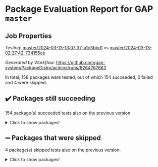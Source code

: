 # Package Evaluation Report for GAP `master`

## Job Properties

*Testing:* [master/2024-03-13-13:07:37-a1c3bbd1](https://github.com/gap-system/PackageDistro/blob/data/reports/master/2024-03-13-13:07:37-a1c3bbd1) vs [master/2024-03-13-02:27:42-734155ce](https://github.com/gap-system/PackageDistro/blob/data/reports/master/2024-03-13-02:27:42-734155ce)

*Generated by Workflow:* https://github.com/gap-system/PackageDistro/actions/runs/8264767663

In total, 158 packages were tested, out of which 154 succeeded, 0 failed and 4 were skipped.

## :heavy_check_mark: Packages still succeeding

154 package(s) succeeded tests also on the previous version.
<details><summary>Click to show packages!</summary>

- 4ti2interface 2023.02-04 [(success)](https://github.com/gap-system/PackageDistro/actions/runs/8264767663/job/22609685724)
- ace 5.6.2 [(success)](https://github.com/gap-system/PackageDistro/actions/runs/8264767663/job/22609685982)
- aclib 1.3.2 [(success)](https://github.com/gap-system/PackageDistro/actions/runs/8264767663/job/22609686240)
- agt 0.3.1 [(success)](https://github.com/gap-system/PackageDistro/actions/runs/8264767663/job/22609686519)
- alnuth 3.2.1 [(success)](https://github.com/gap-system/PackageDistro/actions/runs/8264767663/job/22609686817)
- anupq 3.3.0 [(success)](https://github.com/gap-system/PackageDistro/actions/runs/8264767663/job/22609687082)
- atlasrep 2.1.8 [(success)](https://github.com/gap-system/PackageDistro/actions/runs/8264767663/job/22609687370)
- autodoc 2023.06.19 [(success)](https://github.com/gap-system/PackageDistro/actions/runs/8264767663/job/22609687665)
- automata 1.15 [(success)](https://github.com/gap-system/PackageDistro/actions/runs/8264767663/job/22609691333)
- automgrp 1.3.2 [(success)](https://github.com/gap-system/PackageDistro/actions/runs/8264767663/job/22609692088)
- autpgrp 1.11 [(success)](https://github.com/gap-system/PackageDistro/actions/runs/8264767663/job/22609692610)
- cap 2024.03-01 [(success)](https://github.com/gap-system/PackageDistro/actions/runs/8264767663/job/22609696791)
- caratinterface 2.3.6 [(success)](https://github.com/gap-system/PackageDistro/actions/runs/8264767663/job/22609697301)
- cddinterface 2022.11.01 [(success)](https://github.com/gap-system/PackageDistro/actions/runs/8264767663/job/22609697606)
- circle 1.6.6 [(success)](https://github.com/gap-system/PackageDistro/actions/runs/8264767663/job/22609697954)
- classicpres 1.22 [(success)](https://github.com/gap-system/PackageDistro/actions/runs/8264767663/job/22609698309)
- cohomolo 1.6.11 [(success)](https://github.com/gap-system/PackageDistro/actions/runs/8264767663/job/22609698645)
- congruence 1.2.5 [(success)](https://github.com/gap-system/PackageDistro/actions/runs/8264767663/job/22609699013)
- corelg 1.56 [(success)](https://github.com/gap-system/PackageDistro/actions/runs/8264767663/job/22609699333)
- crime 1.6 [(success)](https://github.com/gap-system/PackageDistro/actions/runs/8264767663/job/22609699688)
- crisp 1.4.6 [(success)](https://github.com/gap-system/PackageDistro/actions/runs/8264767663/job/22609699965)
- crypting 0.10.4 [(success)](https://github.com/gap-system/PackageDistro/actions/runs/8264767663/job/22609700256)
- cryst 4.1.27 [(success)](https://github.com/gap-system/PackageDistro/actions/runs/8264767663/job/22609700585)
- crystcat 1.1.10 [(success)](https://github.com/gap-system/PackageDistro/actions/runs/8264767663/job/22609700856)
- ctbllib 1.3.7 [(success)](https://github.com/gap-system/PackageDistro/actions/runs/8264767663/job/22609701151)
- cubefree 1.19 [(success)](https://github.com/gap-system/PackageDistro/actions/runs/8264767663/job/22609701432)
- curlinterface 2.3.2 [(success)](https://github.com/gap-system/PackageDistro/actions/runs/8264767663/job/22609701852)
- cvec 2.8.1 [(success)](https://github.com/gap-system/PackageDistro/actions/runs/8264767663/job/22609702172)
- datastructures 0.3.0 [(success)](https://github.com/gap-system/PackageDistro/actions/runs/8264767663/job/22609702532)
- deepthought 1.0.6 [(success)](https://github.com/gap-system/PackageDistro/actions/runs/8264767663/job/22609702811)
- design 1.8 [(success)](https://github.com/gap-system/PackageDistro/actions/runs/8264767663/job/22609703119)
- difsets 2.3.1 [(success)](https://github.com/gap-system/PackageDistro/actions/runs/8264767663/job/22609703399)
- digraphs 1.7.1 [(success)](https://github.com/gap-system/PackageDistro/actions/runs/8264767663/job/22609703695)
- edim 1.3.8 [(success)](https://github.com/gap-system/PackageDistro/actions/runs/8264767663/job/22609703981)
- example 4.3.4 [(success)](https://github.com/gap-system/PackageDistro/actions/runs/8264767663/job/22609704342)
- examplesforhomalg 2023.10-01 [(success)](https://github.com/gap-system/PackageDistro/actions/runs/8264767663/job/22609704691)
- factint 1.6.3 [(success)](https://github.com/gap-system/PackageDistro/actions/runs/8264767663/job/22609705017)
- ferret 1.0.10 [(success)](https://github.com/gap-system/PackageDistro/actions/runs/8264767663/job/22609705374)
- fga 1.5.0 [(success)](https://github.com/gap-system/PackageDistro/actions/runs/8264767663/job/22609705670)
- fining 1.5.6 [(success)](https://github.com/gap-system/PackageDistro/actions/runs/8264767663/job/22609706012)
- float 1.0.4 [(success)](https://github.com/gap-system/PackageDistro/actions/runs/8264767663/job/22609706398)
- format 1.4.4 [(success)](https://github.com/gap-system/PackageDistro/actions/runs/8264767663/job/22609706727)
- forms 1.2.9 [(success)](https://github.com/gap-system/PackageDistro/actions/runs/8264767663/job/22609707035)
- fplsa 1.2.6 [(success)](https://github.com/gap-system/PackageDistro/actions/runs/8264767663/job/22609707323)
- fr 2.4.13 [(success)](https://github.com/gap-system/PackageDistro/actions/runs/8264767663/job/22609707589)
- francy 2.0.3 [(success)](https://github.com/gap-system/PackageDistro/actions/runs/8264767663/job/22609707902)
- fwtree 1.3 [(success)](https://github.com/gap-system/PackageDistro/actions/runs/8264767663/job/22609708233)
- gapdoc 1.6.7 [(success)](https://github.com/gap-system/PackageDistro/actions/runs/8264767663/job/22609708560)
- gauss 2023.02-04 [(success)](https://github.com/gap-system/PackageDistro/actions/runs/8264767663/job/22609708908)
- gaussforhomalg 2023.11-01 [(success)](https://github.com/gap-system/PackageDistro/actions/runs/8264767663/job/22609709232)
- gbnp 1.0.5 [(success)](https://github.com/gap-system/PackageDistro/actions/runs/8264767663/job/22609709528)
- generalizedmorphismsforcap 2024.01-01 [(success)](https://github.com/gap-system/PackageDistro/actions/runs/8264767663/job/22609709834)
- genss 1.6.8 [(success)](https://github.com/gap-system/PackageDistro/actions/runs/8264767663/job/22609710122)
- gradedmodules 2024.01-01 [(success)](https://github.com/gap-system/PackageDistro/actions/runs/8264767663/job/22609710422)
- gradedringforhomalg 2023.08-01 [(success)](https://github.com/gap-system/PackageDistro/actions/runs/8264767663/job/22609710773)
- grape 4.9.0 [(success)](https://github.com/gap-system/PackageDistro/actions/runs/8264767663/job/22609711062)
- groupoids 1.74 [(success)](https://github.com/gap-system/PackageDistro/actions/runs/8264767663/job/22609711368)
- grpconst 2.6.5 [(success)](https://github.com/gap-system/PackageDistro/actions/runs/8264767663/job/22609711663)
- guarana 0.96.3 [(success)](https://github.com/gap-system/PackageDistro/actions/runs/8264767663/job/22609711953)
- guava 3.18 [(success)](https://github.com/gap-system/PackageDistro/actions/runs/8264767663/job/22609712218)
- hap 1.62 [(success)](https://github.com/gap-system/PackageDistro/actions/runs/8264767663/job/22609712490)
- hapcryst 0.1.15 [(success)](https://github.com/gap-system/PackageDistro/actions/runs/8264767663/job/22609712783)
- hecke 1.5.3 [(success)](https://github.com/gap-system/PackageDistro/actions/runs/8264767663/job/22609713077)
- help 3.5 [(success)](https://github.com/gap-system/PackageDistro/actions/runs/8264767663/job/22609713384)
- homalg 2024.01-01 [(success)](https://github.com/gap-system/PackageDistro/actions/runs/8264767663/job/22609713688)
- homalgtocas 2023.11-01 [(success)](https://github.com/gap-system/PackageDistro/actions/runs/8264767663/job/22609714033)
- idrel 2.46 [(success)](https://github.com/gap-system/PackageDistro/actions/runs/8264767663/job/22609714355)
- images 1.3.2 [(success)](https://github.com/gap-system/PackageDistro/actions/runs/8264767663/job/22609714635)
- intpic 0.3.0 [(success)](https://github.com/gap-system/PackageDistro/actions/runs/8264767663/job/22609714978)
- io 4.8.2 [(success)](https://github.com/gap-system/PackageDistro/actions/runs/8264767663/job/22609715283)
- io_forhomalg 2023.02-04 [(success)](https://github.com/gap-system/PackageDistro/actions/runs/8264767663/job/22609715618)
- irredsol 1.4.4 [(success)](https://github.com/gap-system/PackageDistro/actions/runs/8264767663/job/22609715900)
- json 2.2.0 [(success)](https://github.com/gap-system/PackageDistro/actions/runs/8264767663/job/22609716180)
- jupyterkernel 1.5.0 [(success)](https://github.com/gap-system/PackageDistro/actions/runs/8264767663/job/22609716481)
- jupyterviz 1.5.6 [(success)](https://github.com/gap-system/PackageDistro/actions/runs/8264767663/job/22609716805)
- kan 1.37 [(success)](https://github.com/gap-system/PackageDistro/actions/runs/8264767663/job/22609717126)
- kbmag 1.5.11 [(success)](https://github.com/gap-system/PackageDistro/actions/runs/8264767663/job/22609717449)
- laguna 3.9.6 [(success)](https://github.com/gap-system/PackageDistro/actions/runs/8264767663/job/22609717753)
- liealgdb 2.2.1 [(success)](https://github.com/gap-system/PackageDistro/actions/runs/8264767663/job/22609718097)
- liepring 2.8 [(success)](https://github.com/gap-system/PackageDistro/actions/runs/8264767663/job/22609718412)
- liering 2.4.2 [(success)](https://github.com/gap-system/PackageDistro/actions/runs/8264767663/job/22609718745)
- linearalgebraforcap 2024.02-02 [(success)](https://github.com/gap-system/PackageDistro/actions/runs/8264767663/job/22609719055)
- localizeringforhomalg 2023.10-01 [(success)](https://github.com/gap-system/PackageDistro/actions/runs/8264767663/job/22609719335)
- loops 3.4.3 [(success)](https://github.com/gap-system/PackageDistro/actions/runs/8264767663/job/22609719672)
- lpres 1.0.3 [(success)](https://github.com/gap-system/PackageDistro/actions/runs/8264767663/job/22609720047)
- majoranaalgebras 1.5.1 [(success)](https://github.com/gap-system/PackageDistro/actions/runs/8264767663/job/22609720357)
- mapclass 1.4.6 [(success)](https://github.com/gap-system/PackageDistro/actions/runs/8264767663/job/22609720679)
- matgrp 0.70 [(success)](https://github.com/gap-system/PackageDistro/actions/runs/8264767663/job/22609720966)
- matricesforhomalg 2024.02-01 [(success)](https://github.com/gap-system/PackageDistro/actions/runs/8264767663/job/22609721277)
- modisom 2.5.4 [(success)](https://github.com/gap-system/PackageDistro/actions/runs/8264767663/job/22609721591)
- modulepresentationsforcap 2024.01-04 [(success)](https://github.com/gap-system/PackageDistro/actions/runs/8264767663/job/22609721879)
- modules 2024.01-01 [(success)](https://github.com/gap-system/PackageDistro/actions/runs/8264767663/job/22609722162)
- monoidalcategories 2024.02-04 [(success)](https://github.com/gap-system/PackageDistro/actions/runs/8264767663/job/22609722434)
- nconvex 2022.09-01 [(success)](https://github.com/gap-system/PackageDistro/actions/runs/8264767663/job/22609722705)
- nilmat 1.4.2 [(success)](https://github.com/gap-system/PackageDistro/actions/runs/8264767663/job/22609722988)
- nock 1.5 [(success)](https://github.com/gap-system/PackageDistro/actions/runs/8264767663/job/22609723239)
- normalizinterface 1.3.6 [(success)](https://github.com/gap-system/PackageDistro/actions/runs/8264767663/job/22609723512)
- nq 2.5.11 [(success)](https://github.com/gap-system/PackageDistro/actions/runs/8264767663/job/22609723788)
- numericalsgps 1.3.1 [(success)](https://github.com/gap-system/PackageDistro/actions/runs/8264767663/job/22609724102)
- openmath 11.5.3 [(success)](https://github.com/gap-system/PackageDistro/actions/runs/8264767663/job/22609724452)
- orb 4.9.0 [(success)](https://github.com/gap-system/PackageDistro/actions/runs/8264767663/job/22609724748)
- packagemanager 1.4.3 [(success)](https://github.com/gap-system/PackageDistro/actions/runs/8264767663/job/22609725011)
- patternclass 2.4.3 [(success)](https://github.com/gap-system/PackageDistro/actions/runs/8264767663/job/22609725299)
- permut 2.0.5 [(success)](https://github.com/gap-system/PackageDistro/actions/runs/8264767663/job/22609725584)
- polenta 1.3.10 [(success)](https://github.com/gap-system/PackageDistro/actions/runs/8264767663/job/22609725892)
- polymaking 0.8.7 [(success)](https://github.com/gap-system/PackageDistro/actions/runs/8264767663/job/22609726255)
- primgrp 3.4.4 [(success)](https://github.com/gap-system/PackageDistro/actions/runs/8264767663/job/22609726659)
- profiling 2.5.4 [(success)](https://github.com/gap-system/PackageDistro/actions/runs/8264767663/job/22609726971)
- qdistrnd 0.9.4 [(success)](https://github.com/gap-system/PackageDistro/actions/runs/8264767663/job/22609727268)
- qpa 1.35 [(success)](https://github.com/gap-system/PackageDistro/actions/runs/8264767663/job/22609727590)
- quagroup 1.8.4 [(success)](https://github.com/gap-system/PackageDistro/actions/runs/8264767663/job/22609727881)
- radiroot 2.9 [(success)](https://github.com/gap-system/PackageDistro/actions/runs/8264767663/job/22609728176)
- rcwa 4.7.1 [(success)](https://github.com/gap-system/PackageDistro/actions/runs/8264767663/job/22609728492)
- rds 1.8 [(success)](https://github.com/gap-system/PackageDistro/actions/runs/8264767663/job/22609728800)
- recog 1.4.2 [(success)](https://github.com/gap-system/PackageDistro/actions/runs/8264767663/job/22609729104)
- repndecomp 1.3.0 [(success)](https://github.com/gap-system/PackageDistro/actions/runs/8264767663/job/22609729453)
- repsn 3.1.2 [(success)](https://github.com/gap-system/PackageDistro/actions/runs/8264767663/job/22609729816)
- resclasses 4.7.3 [(success)](https://github.com/gap-system/PackageDistro/actions/runs/8264767663/job/22609730188)
- ringsforhomalg 2023.11-02 [(success)](https://github.com/gap-system/PackageDistro/actions/runs/8264767663/job/22609730536)
- sco 2023.08-01 [(success)](https://github.com/gap-system/PackageDistro/actions/runs/8264767663/job/22609730879)
- scscp 2.4.2 [(success)](https://github.com/gap-system/PackageDistro/actions/runs/8264767663/job/22609731323)
- semigroups 5.3.7 [(success)](https://github.com/gap-system/PackageDistro/actions/runs/8264767663/job/22609731667)
- sglppow 2.3 [(success)](https://github.com/gap-system/PackageDistro/actions/runs/8264767663/job/22609731963)
- sgpviz 0.999.5 [(success)](https://github.com/gap-system/PackageDistro/actions/runs/8264767663/job/22609732357)
- simpcomp 2.1.14 [(success)](https://github.com/gap-system/PackageDistro/actions/runs/8264767663/job/22609732666)
- singular 2023.02.09 [(success)](https://github.com/gap-system/PackageDistro/actions/runs/8264767663/job/22609733020)
- sl2reps 1.1 [(success)](https://github.com/gap-system/PackageDistro/actions/runs/8264767663/job/22609733349)
- sla 1.5.3 [(success)](https://github.com/gap-system/PackageDistro/actions/runs/8264767663/job/22609733676)
- smallgrp 1.5.3 [(success)](https://github.com/gap-system/PackageDistro/actions/runs/8264767663/job/22609734000)
- smallsemi 0.6.13 [(success)](https://github.com/gap-system/PackageDistro/actions/runs/8264767663/job/22609734358)
- sonata 2.9.6 [(success)](https://github.com/gap-system/PackageDistro/actions/runs/8264767663/job/22609734711)
- sophus 1.27 [(success)](https://github.com/gap-system/PackageDistro/actions/runs/8264767663/job/22609735069)
- sotgrps 1.2 [(success)](https://github.com/gap-system/PackageDistro/actions/runs/8264767663/job/22609735420)
- spinsym 1.5.2 [(success)](https://github.com/gap-system/PackageDistro/actions/runs/8264767663/job/22609735766)
- standardff 1.0 [(success)](https://github.com/gap-system/PackageDistro/actions/runs/8264767663/job/22609736047)
- symbcompcc 1.3.2 [(success)](https://github.com/gap-system/PackageDistro/actions/runs/8264767663/job/22609736407)
- thelma 1.3 [(success)](https://github.com/gap-system/PackageDistro/actions/runs/8264767663/job/22609736769)
- tomlib 1.2.11 [(success)](https://github.com/gap-system/PackageDistro/actions/runs/8264767663/job/22609737082)
- toolsforhomalg 2023.11-01 [(success)](https://github.com/gap-system/PackageDistro/actions/runs/8264767663/job/22609737415)
- toric 1.9.5 [(success)](https://github.com/gap-system/PackageDistro/actions/runs/8264767663/job/22609737847)
- toricvarieties 2022.07.13 [(success)](https://github.com/gap-system/PackageDistro/actions/runs/8264767663/job/22609738228)
- transgrp 3.6.5 [(success)](https://github.com/gap-system/PackageDistro/actions/runs/8264767663/job/22609738574)
- typeset 1.2.2 [(success)](https://github.com/gap-system/PackageDistro/actions/runs/8264767663/job/22609738914)
- ugaly 4.1.3 [(success)](https://github.com/gap-system/PackageDistro/actions/runs/8264767663/job/22609739833)
- unipot 1.5 [(success)](https://github.com/gap-system/PackageDistro/actions/runs/8264767663/job/22609740271)
- unitlib 4.2.0 [(success)](https://github.com/gap-system/PackageDistro/actions/runs/8264767663/job/22609740604)
- utils 0.85 [(success)](https://github.com/gap-system/PackageDistro/actions/runs/8264767663/job/22609740974)
- uuid 0.7 [(success)](https://github.com/gap-system/PackageDistro/actions/runs/8264767663/job/22609741340)
- walrus 0.9991 [(success)](https://github.com/gap-system/PackageDistro/actions/runs/8264767663/job/22609741697)
- wedderga 4.10.5 [(success)](https://github.com/gap-system/PackageDistro/actions/runs/8264767663/job/22609742028)
- xmod 2.92 [(success)](https://github.com/gap-system/PackageDistro/actions/runs/8264767663/job/22609742416)
- xmodalg 1.23 [(success)](https://github.com/gap-system/PackageDistro/actions/runs/8264767663/job/22609742709)
- yangbaxter 0.10.3 [(success)](https://github.com/gap-system/PackageDistro/actions/runs/8264767663/job/22609743078)
- zeromqinterface 0.14 [(success)](https://github.com/gap-system/PackageDistro/actions/runs/8264767663/job/22609743414)
</details>

## :heavy_minus_sign: Packages that were skipped

4 package(s) skipped tests also on the previous version.
<details><summary>Click to show packages!</summary>

- browse 1.8.21 [(skipped)](https://github.com/gap-system/PackageDistro/actions/runs/8264767663/job/22609045181)
- itc 1.5.1 [(skipped)](https://github.com/gap-system/PackageDistro/actions/runs/8264767663/job/22609045181)
- polycyclic 2.16 [(skipped)](https://github.com/gap-system/PackageDistro/actions/runs/8264767663/job/22609045181)
- xgap 4.32 [(skipped)](https://github.com/gap-system/PackageDistro/actions/runs/8264767663/job/22609045181)
</details>

